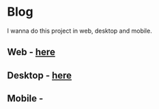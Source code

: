 # Blog

I wanna do this project in web, desktop and mobile.

## Web - [here](https://github.com/surpri6e/blog)

## Desktop - [here](https://github.com/surpri6e/blog-desktop)

## Mobile -
